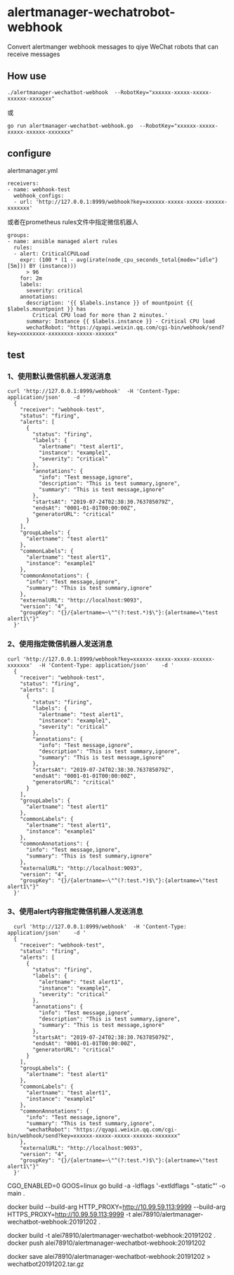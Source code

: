 # alertmanager-wechatrobot-webhook
Convert alertmanger webhook messages to qiye WeChat robots that can receive messages

## How use
```
./alertmanager-wechatbot-webhook  --RobotKey="xxxxxx-xxxxx-xxxxx-xxxxxx-xxxxxxx"
```
或
```
go run alertmanager-wechatbot-webhook.go  --RobotKey="xxxxxx-xxxxx-xxxxx-xxxxxx-xxxxxxx"
```
## configure

alertmanager.yml 
```
receivers:
- name: webhook-test                                                                                                           
  webhook_configs:                                                                                                             
  - url: 'http://127.0.0.1:8999/webhook?key=xxxxxx-xxxxx-xxxxx-xxxxxx-xxxxxxx'
```
或者在prometheus rules文件中指定微信机器人
```
groups:
- name: ansible managed alert rules
  rules:
  - alert: CriticalCPULoad
    expr: (100 * (1 - avg(irate(node_cpu_seconds_total{mode="idle"}[5m])) BY (instance)))
      > 96
    for: 2m
    labels:
      severity: critical
    annotations:
      description: '{{ $labels.instance }} of mountpoint {{ $labels.mountpoint }} has
        Critical CPU load for more than 2 minutes.'
      summary: Instance {{ $labels.instance }} - Critical CPU load
      wechatRobot: "https://qyapi.weixin.qq.com/cgi-bin/webhook/send?key=xxxxxxxx-xxxxxxxx-xxxxx-xxxxxx"

```

## test

### 1、使用默认微信机器人发送消息
```
curl 'http://127.0.0.1:8999/webhook'  -H 'Content-Type: application/json'    -d '
  {
    "receiver": "webhook-test",
    "status": "firing",
    "alerts": [
      {
        "status": "firing",
        "labels": {
          "alertname": "test alert1",
          "instance": "example1",
          "severity": "critical"
        },
        "annotations": {
          "info": "Test message,ignore",
          "description": "This is test summary,ignore",
          "summary": "This is test message,ignore"
        },
        "startsAt": "2019-07-24T02:38:30.763785079Z",
        "endsAt": "0001-01-01T00:00:00Z",
        "generatorURL": "critical"
      }
    ],
    "groupLabels": {
      "alertname": "test alert1"
    },
    "commonLabels": {
      "alertname": "test alert1",
      "instance": "example1"
    },
    "commonAnnotations": {
      "info": "Test message,ignore",
      "summary": "This is test summary,ignore"
    },
    "externalURL": "http://localhost:9093",
    "version": "4",
    "groupKey": "{}/{alertname=~\"^(?:test.*)$\"}:{alertname=\"test alert1\"}"
  }'
```

### 2、使用指定微信机器人发送消息
```
curl 'http://127.0.0.1:8999/webhook?key=xxxxxx-xxxxx-xxxxx-xxxxxx-xxxxxxx'  -H 'Content-Type: application/json'    -d '
  {
    "receiver": "webhook-test",
    "status": "firing",
    "alerts": [
      {
        "status": "firing",
        "labels": {
          "alertname": "test alert1",
          "instance": "example1",
          "severity": "critical"
        },
        "annotations": {
          "info": "Test message,ignore",
          "description": "This is test summary,ignore",
          "summary": "This is test message,ignore"
        },
        "startsAt": "2019-07-24T02:38:30.763785079Z",
        "endsAt": "0001-01-01T00:00:00Z",
        "generatorURL": "critical"
      }
    ],
    "groupLabels": {
      "alertname": "test alert1"
    },
    "commonLabels": {
      "alertname": "test alert1",
      "instance": "example1"
    },
    "commonAnnotations": {
      "info": "Test message,ignore",
      "summary": "This is test summary,ignore"
    },
    "externalURL": "http://localhost:9093",
    "version": "4",
    "groupKey": "{}/{alertname=~\"^(?:test.*)$\"}:{alertname=\"test alert1\"}"
  }'
```

### 3、使用alert内容指定微信机器人发送消息
```
  curl 'http://127.0.0.1:8999/webhook'  -H 'Content-Type: application/json'    -d '
  {
    "receiver": "webhook-test",
    "status": "firing",
    "alerts": [
      {
        "status": "firing",
        "labels": {
          "alertname": "test alert1",
          "instance": "example1",
          "severity": "critical"
        },
        "annotations": {
          "info": "Test message,ignore",
          "description": "This is test summary,ignore",
          "summary": "This is test message,ignore"
        },
        "startsAt": "2019-07-24T02:38:30.763785079Z",
        "endsAt": "0001-01-01T00:00:00Z",
        "generatorURL": "critical"
      }
    ],
    "groupLabels": {
      "alertname": "test alert1"
    },
    "commonLabels": {
      "alertname": "test alert1",
      "instance": "example1"
    },
    "commonAnnotations": {
      "info": "Test message,ignore",
      "summary": "This is test summary,ignore",
      "wechatRobot": "https://qyapi.weixin.qq.com/cgi-bin/webhook/send?key=xxxxxx-xxxxx-xxxxx-xxxxxx-xxxxxxx"
    },
    "externalURL": "http://localhost:9093",
    "version": "4",
    "groupKey": "{}/{alertname=~\"^(?:test.*)$\"}:{alertname=\"test alert1\"}"
  }'
```

CGO_ENABLED=0 GOOS=linux go build -a -ldflags '-extldflags "-static"' -o main .

docker build --build-arg HTTP_PROXY=http://10.99.59.113:9999 --build-arg HTTPS_PROXY=http://10.99.59.113:9999 -t alei78910/alertmanager-wechatbot-webhook:20191202 .

docker build -t alei78910/alertmanager-wechatbot-webhook:20191202 .
docker push alei78910/alertmanager-wechatbot-webhook:20191202

docker save alei78910/alertmanager-wechatbot-webhook:20191202 > wechatbot20191202.tar.gz